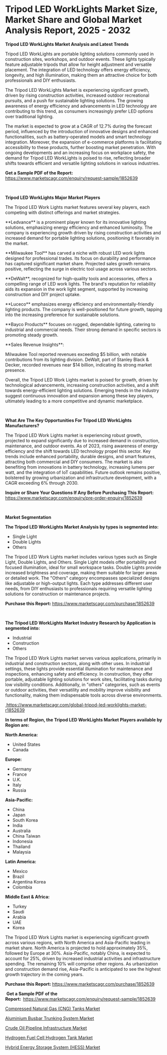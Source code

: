 <p><h1>Tripod LED WorkLights Market Size, Market Share and Global Market Analysis Report, 2025 - 2032</h1></p><p><strong>Tripod LED WorkLights Market Analysis and Latest Trends</strong></p>
<p><p>Tripod LED WorkLights are portable lighting solutions commonly used in construction sites, workshops, and outdoor events. These lights typically feature adjustable tripods that allow for height adjustment and versatile placement. The integration of LED technology offers energy efficiency, longevity, and high illumination, making them an attractive choice for both professionals and DIY enthusiasts.</p><p>The Tripod LED WorkLights Market is experiencing significant growth, driven by rising construction activities, increased outdoor recreational pursuits, and a push for sustainable lighting solutions. The growing awareness of energy efficiency and advancements in LED technology are contributing to this trend, as consumers increasingly prefer LED options over traditional lighting. </p><p>The market is expected to grow at a CAGR of 12.7% during the forecast period, influenced by the introduction of innovative designs and enhanced functionalities, such as battery-operated models and smart technology integration. Moreover, the expansion of e-commerce platforms is facilitating accessibility to these products, further boosting market penetration. With ongoing developments and an increasing focus on workplace safety, the demand for Tripod LED WorkLights is poised to rise, reflecting broader shifts towards efficient and versatile lighting solutions in various industries.</p></p>
<p><strong>Get a Sample PDF of the Report:&nbsp;</strong> <a href="https://www.marketscagr.com/enquiry/request-sample/1852639?utm_campaign=2106&utm_medium=2&utm_source=Github&utm_content=ia&utm_term=28022025&utm_id=tripod-led-worklights">https://www.marketscagr.com/enquiry/request-sample/1852639</a></p>
<p>&nbsp;</p>
<p><strong>Tripod LED WorkLights Major Market Players</strong></p>
<p><p>The Tripod LED Work Lights market features several key players, each competing with distinct offerings and market strategies.</p><p>**Ledvance** is a prominent player known for its innovative lighting solutions, emphasizing energy efficiency and enhanced luminosity. The company is experiencing growth driven by rising construction activities and increased demand for portable lighting solutions, positioning it favorably in the market.</p><p>**Milwaukee Tool** has carved a niche with robust LED work lights designed for professional trades. Its focus on durability and performance has captured significant market share. Projected sales growth remains positive, reflecting the surge in electric tool usage across various sectors.</p><p>**DeWalt**, recognized for high-quality tools and accessories, offers a compelling range of LED work lights. The brand's reputation for reliability aids its expansion in the work light segment, supported by increasing construction and DIY project uptake.</p><p>**Luceco** emphasizes energy efficiency and environmentally-friendly lighting products. The company is well-positioned for future growth, tapping into the increasing preference for sustainable solutions.</p><p>**Bayco Products** focuses on rugged, dependable lighting, catering to industrial and commercial needs. Their strong demand in specific sectors is promoting steady growth.</p><p>**Sales Revenue Insights**: </p><p>Milwaukee Tool reported revenues exceeding $5 billion, with notable contributions from its lighting division. DeWalt, part of Stanley Black & Decker, recorded revenues near $14 billion, indicating its strong market presence.</p><p>Overall, the Tripod LED Work Lights market is poised for growth, driven by technological advancements, increasing construction activities, and a shift towards energy-efficient lighting solutions. Emerging trends in the industry suggest continuous innovation and expansion among these key players, ultimately leading to a more competitive and dynamic marketplace.</p></p>
<p>&nbsp;</p>
<p><strong>What Are The Key Opportunities For Tripod LED WorkLights Manufacturers?</strong></p>
<p><p>The Tripod LED Work Lights market is experiencing robust growth, projected to expand significantly due to increased demand in construction, maintenance, and outdoor events. As of 2023, rising awareness of energy efficiency and the shift towards LED technology propel this sector. Key trends include enhanced portability, durable designs, and smart features, attracting both commercial and DIY consumers. The market is also benefiting from innovations in battery technology, increasing lumens per watt, and the integration of IoT capabilities. Future outlook remains positive, bolstered by growing urbanization and infrastructure development, with a CAGR exceeding 6% through 2030.</p></p>
<p><strong>Inquire or Share Your Questions If Any Before Purchasing This Report:</strong> <a href="https://www.marketscagr.com/enquiry/pre-order-enquiry/1852639?utm_campaign=2106&utm_medium=2&utm_source=Github&utm_content=ia&utm_term=28022025&utm_id=tripod-led-worklights">https://www.marketscagr.com/enquiry/pre-order-enquiry/1852639</a></p>
<p>&nbsp;</p>
<p><strong>Market Segmentation</strong></p>
<p><strong>The Tripod LED WorkLights Market Analysis by types is segmented into:</strong></p>
<p><ul><li>Single Light</li><li>Double Lights</li><li>Others</li></ul></p>
<p><p>The Tripod LED Work Lights market includes various types such as Single Light, Double Lights, and Others. Single Light models offer portability and focused illumination, ideal for small workspace tasks. Double Lights provide increased brightness and coverage, making them suitable for larger areas or detailed work. The "Others" category encompasses specialized designs like adjustable or high-output lights. Each type addresses different user needs, from DIY enthusiasts to professionals requiring versatile lighting solutions for construction or maintenance projects.</p></p>
<p><strong>Purchase this Report:&nbsp;</strong><a href="https://www.marketscagr.com/purchase/1852639?utm_campaign=2106&utm_medium=2&utm_source=Github&utm_content=ia&utm_term=28022025&utm_id=tripod-led-worklights">https://www.marketscagr.com/purchase/1852639</a></p>
<p>&nbsp;</p>
<p><strong>The Tripod LED WorkLights Market Industry Research by Application is segmented into:</strong></p>
<p><ul><li>Industrial</li><li>Construction</li><li>Others</li></ul></p>
<p><p>The Tripod LED Work Lights market serves various applications, primarily in industrial and construction sectors, along with other uses. In industrial settings, these lights provide essential illumination for maintenance and inspections, enhancing safety and efficiency. In construction, they offer portable, adjustable lighting solutions for work sites, facilitating tasks during low visibility conditions. Additionally, in "others" categories, such as events or outdoor activities, their versatility and mobility improve visibility and functionality, making them indispensable tools across diverse environments.</p></p>
<p><a href="https://www.marketscagr.com/global-tripod-led-worklights-market-r1852639?utm_campaign=2106&utm_medium=2&utm_source=Github&utm_content=ia&utm_term=28022025&utm_id=tripod-led-worklights">&nbsp;https://www.marketscagr.com/global-tripod-led-worklights-market-r1852639</a></p>
<p><strong>In terms of Region, the Tripod LED WorkLights Market Players available by Region are:</strong></p>
<p>
    <p> <strong> North America: </strong>
        <ul>
            <li>United States</li>
            <li>Canada</li>
        </ul>
        </p> 
    <p> <strong> Europe: </strong>
        <ul>
            <li>Germany</li>
            <li>France</li>
            <li>U.K.</li>
            <li>Italy</li>
            <li>Russia</li>
        </ul>
        </p> 
    <p> <strong> Asia-Pacific: </strong>
        <ul>
            <li>China</li>
            <li>Japan</li>
            <li>South Korea</li>
            <li>India</li>
            <li>Australia</li>
            <li>China Taiwan</li>
            <li>Indonesia</li>
            <li>Thailand</li>
            <li>Malaysia</li>
        </ul>
        </p> 
    <p> <strong> Latin America: </strong>
        <ul>
            <li>Mexico</li>
            <li>Brazil</li>
            <li>Argentina Korea</li>
            <li>Colombia</li>
        </ul>
        </p> 
    <p> <strong> Middle East & Africa: </strong>
        <ul>
            <li>Turkey</li>
            <li>Saudi</li>
            <li>Arabia</li>
            <li>UAE</li>
            <li>Korea</li>
        </ul>
    </p>
    </p>
<p><p>The Tripod LED Work Lights market is experiencing significant growth across various regions, with North America and Asia-Pacific leading in market share. North America is projected to hold approximately 35%, followed by Europe at 30%. Asia-Pacific, notably China, is expected to account for 25%, driven by increased industrial activities and infrastructure spending. The remaining 10% will comprise other regions. As urbanization and construction demand rise, Asia-Pacific is anticipated to see the highest growth trajectory in the coming years.</p></p>
<p><strong>Purchase this Report: </strong><a href="https://www.marketscagr.com/purchase/1852639?utm_campaign=2106&utm_medium=2&utm_source=Github&utm_content=ia&utm_term=28022025&utm_id=tripod-led-worklights">https://www.marketscagr.com/purchase/1852639</a></p>
<p>&nbsp;<strong>Get a Sample PDF of the Report:&nbsp;&nbsp;</strong><a href="https://www.marketscagr.com/enquiry/request-sample/1852639?utm_campaign=2106&utm_medium=2&utm_source=Github&utm_content=ia&utm_term=28022025&utm_id=tripod-led-worklights">https://www.marketscagr.com/enquiry/request-sample/1852639</a></p>
<p><strong></strong></p>
<p><p><a href="https://github.com/osbornrdaflalo/Market-Research-Report-List-1/blob/main/compressed-natural-gas-cng-tanks-market.md?utm_campaign=2106&utm_medium=2&utm_source=Github&utm_content=ia&utm_term=28022025&utm_id=tripod-led-worklights">Compressed Natural Gas (CNG) Tanks Market</a></p><p><a href="https://github.com/antonioc6hal/Market-Research-Report-List-1/blob/main/aluminium-busbar-trunking-system-market.md?utm_campaign=2106&utm_medium=2&utm_source=Github&utm_content=ia&utm_term=28022025&utm_id=tripod-led-worklights">Aluminium Busbar Trunking System Market</a></p><p><a href="https://github.com/rodinayygacklezi/Market-Research-Report-List-1/blob/main/crude-oil-pipeline-infrastructure-market.md?utm_campaign=2106&utm_medium=2&utm_source=Github&utm_content=ia&utm_term=28022025&utm_id=tripod-led-worklights">Crude Oil Pipeline Infrastructure Market</a></p><p><a href="https://github.com/lashaunm5st/Market-Research-Report-List-1/blob/main/hydrogen-fuel-cell-hydrogen-tank-market.md?utm_campaign=2106&utm_medium=2&utm_source=Github&utm_content=ia&utm_term=28022025&utm_id=tripod-led-worklights">Hydrogen Fuel Cell Hydrogen Tank Market</a></p><p><a href="https://github.com/hammelximalschid/Market-Research-Report-List-1/blob/main/hybrid-energy-storage-system-hess-market.md?utm_campaign=2106&utm_medium=2&utm_source=Github&utm_content=ia&utm_term=28022025&utm_id=tripod-led-worklights">Hybrid Energy Storage System (HESS) Market</a></p></p>